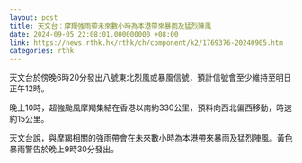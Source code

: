 ```yaml
---
layout: post
title: 天文台：摩羯強雨帶未來數小時為本港帶來暴雨及猛烈陣風
date: 2024-09-05 22:08:01.000000000 +08:00
link: https://news.rthk.hk/rthk/ch/component/k2/1769376-20240905.htm
categories: rthk
---
```


天文台於傍晚6時20分發出八號東北烈風或暴風信號，預計信號會至少維持至明日正午12時。

晚上10時，超強颱風摩羯集結在香港以南約330公里，預料向西北偏西移動，時速約15公里。

天文台說，與摩羯相關的強雨帶會在未來數小時為本港帶來暴雨及猛烈陣風。黃色暴雨警告於晚上9時30分發出。
